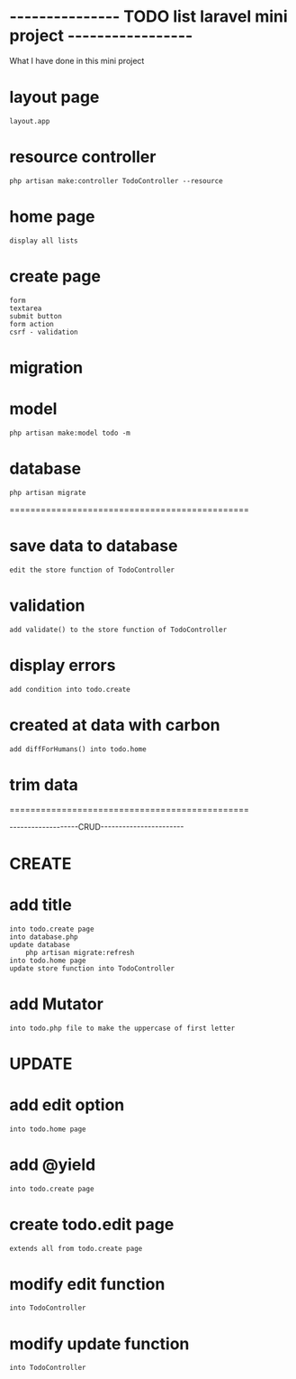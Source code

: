 # --------------- TODO list laravel mini project ----------------- #
What I have done in this mini project


# layout page
	layout.app

# resource controller
	php artisan make:controller TodoController --resource

# home page
	display all lists

# create page
	form
	textarea
	submit button
	form action
	csrf - validation

# migration
# model
	php artisan make:model todo -m

# database
	php artisan migrate

==============================================


# save data to database
	edit the store function of TodoController
	
# validation
	add validate() to the store function of TodoController

# display errors
	add condition into todo.create

# created at data with carbon
	add diffForHumans() into todo.home 

# trim data

==============================================

-------------------CRUD-----------------------
# CREATE
# add title
	into todo.create page
	into database.php
	update database
		php artisan migrate:refresh
	into todo.home page
	update store function into TodoController
	
# add Mutator
	into todo.php file to make the uppercase of first letter
	
	
# UPDATE
# add edit option
	into todo.home page
	
# add @yield 
	into todo.create page
	
# create todo.edit page
	extends all from todo.create page
	
# modify edit function
	into TodoController
	
# modify update function
	into TodoController
	
